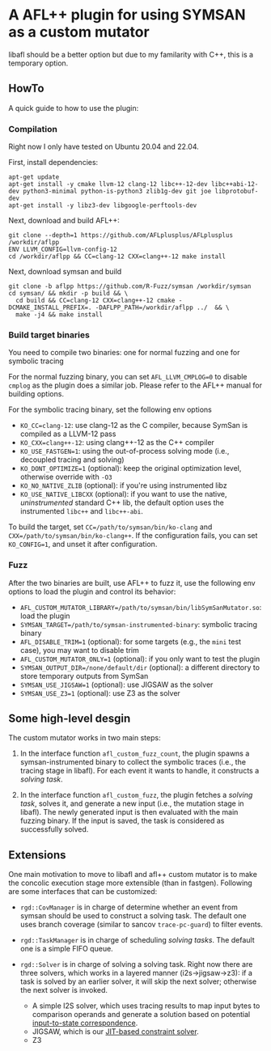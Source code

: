 # A AFL++ plugin for using SYMSAN as a custom mutator

libafl should be a better option but due to my familarity with C++,
this is a temporary option.

## HowTo

A quick guide to how to use the plugin:

### Compilation

Right now I only have tested on Ubuntu 20.04 and 22.04.

First, install dependencies:

```
apt-get update
apt-get install -y cmake llvm-12 clang-12 libc++-12-dev libc++abi-12-dev python3-minimal python-is-python3 zlib1g-dev git joe libprotobuf-dev
apt-get install -y libz3-dev libgoogle-perftools-dev
```

Next, download and build AFL++:

```
git clone --depth=1 https://github.com/AFLplusplus/AFLplusplus /workdir/aflpp
ENV LLVM_CONFIG=llvm-config-12
cd /workdir/aflpp && CC=clang-12 CXX=clang++-12 make install
```

Next, download symsan and build

```
git clone -b aflpp https://github.com/R-Fuzz/symsan /workdir/symsan
cd symsan/ && mkdir -p build && \
  cd build && CC=clang-12 CXX=clang++-12 cmake -DCMAKE_INSTALL_PREFIX=. -DAFLPP_PATH=/workdir/aflpp ../  && \
  make -j4 && make install
```

### Build target binaries

You need to compile two binaries: one for normal fuzzing and one for symbolic tracing

For the normal fuzzing binary, you can set `AFL_LLVM_CMPLOG=0` to disable `cmplog` as the plugin does a similar job.
Please refer to the AFL++ manual for building options.

For the symbolic tracing binary, set the following env options

* `KO_CC=clang-12`: use clang-12 as the C compiler, because SymSan is compiled as a LLVM-12 pass
* `KO_CXX=clang++-12`: using clang++-12 as the C++ compiler
* `KO_USE_FASTGEN=1`: using the out-of-process solving mode (i.e., decoupled tracing and solving)
* `KO_DONT_OPTIMIZE=1` (optional): keep the original optimization level, otherwise override with `-O3`
* `KO_NO_NATIVE_ZLIB` (optional): if you're using instrumented libz
* `KO_USE_NATIVE_LIBCXX` (optional): if you want to use the native, *uninstrumented* standard C++ lib, the default option uses the instrumented `libc++` and `libc++-abi`.

To build the target, set `CC=/path/to/symsan/bin/ko-clang` and `CXX=/path/to/symsan/bin/ko-clang++`.
If the configuration fails, you can set `KO_CONFIG=1`, and unset it after configuration.

### Fuzz

After the two binaries are built, use AFL++ to fuzz it, use the following env options
to load the plugin and control its behavior:

* `AFL_CUSTOM_MUTATOR_LIBRARY=/path/to/symsan/bin/libSymSanMutator.so`: load the plugin
* `SYMSAN_TARGET=/path/to/symsan-instrumented-binary`: symbolic tracing binary
* `AFL_DISABLE_TRIM=1` (optional): for some targets (e.g., the `mini` test case), you may want to disable trim
* `AFL_CUSTOM_MUTATOR_ONLY=1` (optional): if you only want to test the plugin
* `SYMSAN_OUTPUT_DIR=/none/default/dir` (optional): a different directory to store temporary outputs from SymSan
* `SYMSAN_USE_JIGSAW=1` (optional): use JIGSAW as the solver
* `SYMSAN_USE_Z3=1` (optional): use Z3 as the solver

## Some high-level desgin

The custom mutator works in two main steps:

1. In the interface function `afl_custom_fuzz_count`, the plugin spawns
   a symsan-instrumented binary to collect the symbolic traces (i.e., the tracing
   stage in libafl). For each event it wants to handle, it constructs a *solving task*.

2. In the interface function `afl_custom_fuzz`, the plugin fetches a *solving task*,
   solves it, and generate a new input (i.e., the mutation stage in libafl).
   The newly generated input is then evaluated with the main fuzzing binary.
   If the input is saved, the task is considered as successfully solved.

## Extensions

One main motivation to move to libafl and afl++ custom mutator is to make the
concolic execution stage more extensible (than in fastgen). Following are some
interfaces that can be customized:

* `rgd::CovManager` is in charge of determine whether an event from symsan should
  be used to construct a solving task. The default one uses branch coverage
  (similar to sancov `trace-pc-guard`) to filter events.

* `rgd::TaskManager` is in charge of scheduling *solving tasks*. The default one
  is a simple FIFO queue.

* `rgd::Solver` is in charge of solving a solving task. Right now there are three
  solvers, which works in a layered manner (i2s->jigsaw->z3):
  if a task is solved by an earlier solver, it will skip the next solver; otherwise the next solver is invoked.
    * A simple I2S solver, which uses tracing results to map input bytes to comparison
      operands and generate a solution based on potential
      [input-to-state correspondence](https://www.ndss-symposium.org/ndss-paper/redqueen-fuzzing-with-input-to-state-correspondence/).
    * JIGSAW, which is our [JIT-based constraint solver](https://github.com/R-Fuzz/jigsaw).
    * Z3
